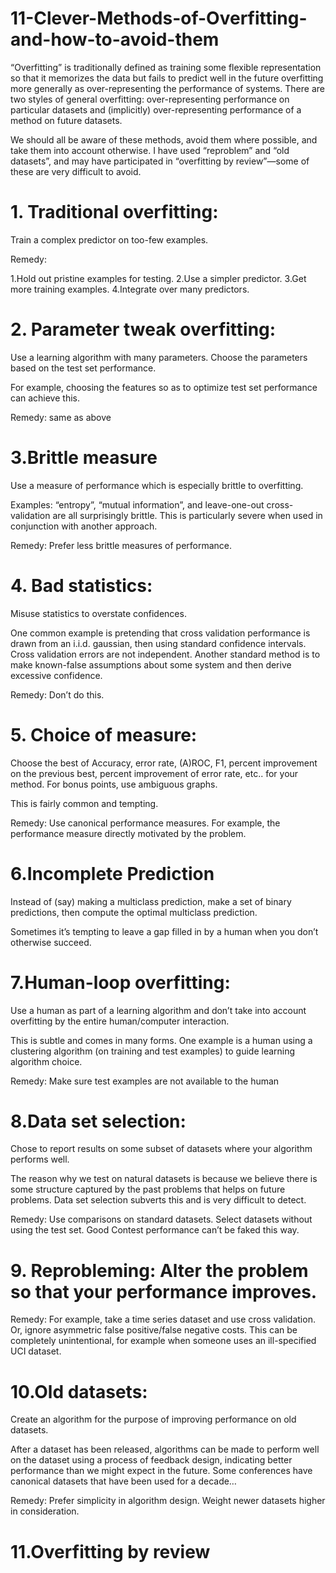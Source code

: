 # 11-Clever-Methods-of-Overfitting-and-how-to-avoid-them

“Overfitting” is traditionally defined as training some flexible representation so that it memorizes the data but fails to predict well in the future
overfitting more generally as over-representing the performance of systems. There are two styles of general overfitting: over-representing performance on particular datasets and (implicitly) over-representing performance of a method on future datasets. 

We should all be aware of these methods, avoid them where possible, and take them into account otherwise. I have used “reproblem” and “old datasets”, and may have participated in “overfitting by review”—some of these are very difficult to avoid. 

# 1. Traditional overfitting:

 Train a complex predictor on too-few examples. 

Remedy:

1.Hold out pristine examples for testing.
2.Use a simpler predictor.
3.Get more training examples.
4.Integrate over many predictors.


# 2. Parameter tweak overfitting: 
Use a learning algorithm with many parameters. Choose the parameters based on the test set performance. 

For example, choosing the features so as to optimize test set performance can achieve this. 

Remedy: same as above 

# 3.Brittle measure

 Use a measure of performance which is especially brittle to overfitting. 

Examples: “entropy”, “mutual information”, and leave-one-out cross-validation are all surprisingly brittle. This is particularly severe when used in conjunction with another approach. 

Remedy: Prefer less brittle measures of performance. 

# 4. Bad statistics:
Misuse statistics to overstate confidences. 

One common example is pretending that cross validation performance is drawn from an i.i.d. gaussian, then using standard confidence intervals. Cross validation errors are not independent. Another standard method is to make known-false assumptions about some system and then derive excessive confidence. 

Remedy: Don’t do this.

# 5. Choice of measure:
Choose the best of Accuracy, error rate, (A)ROC, F1, percent improvement on the previous best, percent improvement of error rate, etc.. for your method. For bonus points, use ambiguous graphs. 

This is fairly common and tempting. 

Remedy: Use canonical performance measures. For example, the performance measure directly motivated by the problem. 

# 6.Incomplete Prediction
Instead of (say) making a multiclass prediction, make a set of binary predictions, then compute the optimal multiclass prediction. 

Sometimes it’s tempting to leave a gap filled in by a human when you don’t otherwise succeed. 

# 7.Human-loop overfitting:
 Use a human as part of a learning algorithm and don’t take into account overfitting by the entire human/computer interaction. 

This is subtle and comes in many forms. One example is a human using a clustering algorithm (on training and test examples) to guide learning algorithm choice. 

Remedy: Make sure test examples are not available to the human

# 8.Data set selection:

Chose to report results on some subset of datasets where your algorithm performs well. 

The reason why we test on natural datasets is because we believe there is some structure captured by the past problems that helps on future problems. Data set selection subverts this and is very difficult to detect. 

Remedy: Use comparisons on standard datasets. Select datasets without using the test set. Good Contest performance can’t be faked this way. 

# 9. Reprobleming: Alter the problem so that your performance improves.

Remedy: For example, take a time series dataset and use cross validation. Or, ignore asymmetric false positive/false negative costs. This can be completely unintentional, for example when someone uses an ill-specified UCI dataset. 

# 10.Old datasets:
Create an algorithm for the purpose of improving performance on old datasets. 

After a dataset has been released, algorithms can be made to perform well on the dataset using a process of feedback design, indicating better performance than we might expect in the future. Some conferences have canonical datasets that have been used for a decade… 

Remedy: Prefer simplicity in algorithm design. Weight newer datasets higher in consideration.

# 11.Overfitting by review

